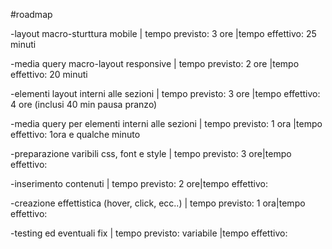 #roadmap

-layout macro-sturttura mobile  | tempo previsto: 3 ore |tempo effettivo: 25 minuti 

-media query macro-layout responsive  | tempo previsto: 2 ore |tempo effettivo: 20 minuti 

-elementi layout interni alle sezioni  | tempo previsto: 3 ore |tempo effettivo: 4 ore (inclusi 40 min pausa pranzo)

-media query per elementi interni alle sezioni  | tempo previsto: 1 ora |tempo effettivo: 1ora e qualche minuto

-preparazione varibili css, font e style  | tempo previsto: 3 ore|tempo effettivo: 

-inserimento contenuti  | tempo previsto: 2 ore|tempo effettivo: 

-creazione effettistica (hover, click, ecc..)  | tempo previsto: 1 ora|tempo effettivo: 

-testing ed eventuali fix  | tempo previsto: variabile |tempo effettivo: 